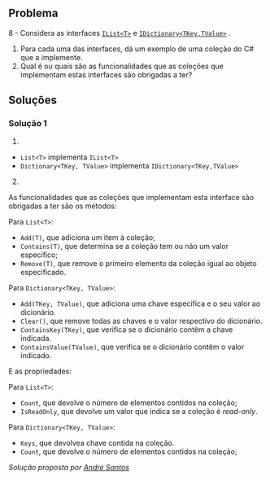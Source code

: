 ## Problema

8 - Considera as interfaces
[`IList<T>`](https://docs.microsoft.com/dotnet/api/system.collections.generic.ilist-1)
e
[`IDictionary<TKey,TValue>`](https://docs.microsoft.com/dotnet/api/system.collections.generic.idictionary-2)
.

1.  Para cada uma das interfaces, dá um exemplo de uma coleção do C# que a
    implemente.
2.  Qual é ou quais são as funcionalidades que as coleções que implementam
    estas interfaces são obrigadas a ter?

## Soluções

### Solução 1

1.

* `List<T>` implementa `IList<T>`
* `Dictionary<TKey, TValue>` implementa `IDictionary<TKey,TValue>`

2.

As funcionalidades que as coleções que implementam esta interface são obrigadas
a ter são os métodos:

Para `List<T>`:

* `Add(T)`, que adiciona um item à coleção;
* `Contains(T)`, que determina se a coleção tem ou não um valor específico;
* `Remove(T)`, que remove o primeiro elemento da coleção igual ao objeto especificado.

Para `Dictionary<TKey, TValue>`:

* `Add(TKey, TValue)`, que adiciona uma chave especifica e o seu valor ao dicionário.
* `Clear()`, que remove todas as chaves e o valor respectivo do dicionário. 
* `ContainsKey(TKey)`, que verifica se o dicionário contêm a chave indicada.
* `ContainsValue(TValue)`, que verifica se o dicionário contêm o valor indicado.

E as propriedades:

Para `List<T>`:

* `Count`, que devolve o número de elementos contidos na coleção;
* `IsReadOnly`, que devolve um valor que indica se a coleção é _read-only_.

Para `Dictionary<TKey, TValue>`:

* `Keys`, que devolvea chave contida na coleção. 
* `Count`, que devolve o número de elementos contidos na coleção;

*Solução proposta por [André Santos](https://github.com/Snigy24)*